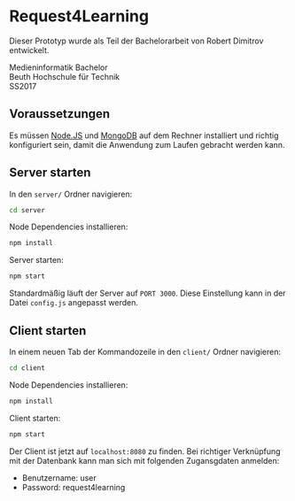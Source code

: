 # Request4Learning

Dieser Prototyp wurde als Teil der Bachelorarbeit von Robert Dimitrov entwickelt. 

Medieninformatik Bachelor  
Beuth Hochschule für Technik  
SS2017


## Voraussetzungen

Es müssen [Node.JS](https://nodejs.org/en/download/) und [MongoDB](https://www.mongodb.com/download-center#community) auf dem Rechner installiert und richtig konfiguriert sein, damit die Anwendung zum Laufen gebracht werden kann.

## Server starten 

In den ```server/``` Ordner navigieren:

```bash
cd server
```

Node Dependencies installieren:

```bash
npm install
```

Server starten:

```bash
npm start
```

Standardmäßig läuft der Server auf ```PORT 3000```. Diese Einstellung kann in der Datei ```config.js``` angepasst werden.

## Client starten

In einem neuen Tab der Kommandozeile in den ```client/``` Ordner navigieren:

```bash
cd client
```

Node Dependencies installieren:

```bash
npm install
```

Client starten:

```bash
npm start
```

Der Client ist jetzt auf ```localhost:8080``` zu finden. Bei richtiger Verknüpfung mit der Datenbank kann man sich mit folgenden Zugansgdaten anmelden:

- Benutzername: user
- Password: request4learning
